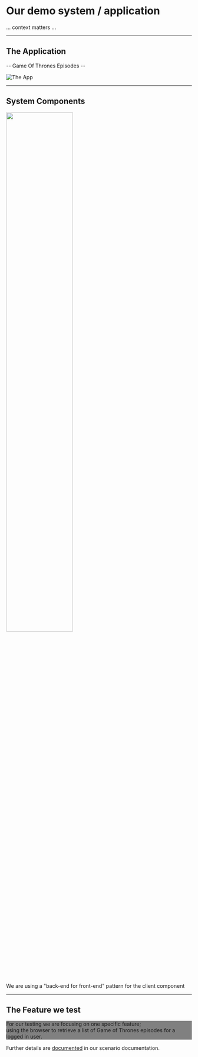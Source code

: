 <!-- markdownlint-disable MD033 -->

# Our demo system / application

... context matters ...

---

## The Application
-- Game Of Thrones Episodes --

![The App](./content/images/the-app.png)

---

## System Components

<img src="./content/images/pawa-scenario.jpg" width="60%" height="auto">

We are using a "back-end for front-end" pattern for the client component<!-- .element: style="font-size:0.6em"-->

---

## The Feature we test

<div style="background-color:grey">For our testing we are focusing on one specific feature;</br> using the browser to retrieve a list of Game of Thrones episodes for a logged in user.</div>

Further details are [documented](https://github.com/larskaare/pawa-system-testing/blob/main/scenario/doc/the-feature.md) in our scenario documentation.
